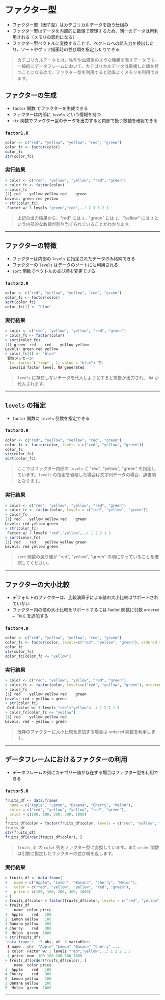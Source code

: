 # ファクター型

* ファクター型（因子型）はカテゴリカルデータを扱う仕組み
* ファクター型はデータを内部的に数値で管理するため、同一のデータは再利用される（メモリの節約になる）
* ファクター型ベクトルに変換することで、ベクトルへの誤入力を検出したり、ソートやグラフ描画時の並び順を指定したりできる

> カテゴリカルデータとは、性別や血液型のような種類を表すデータです。一般的にデータフレームにおいて、カテゴリカルデータは重複した値を持つことになるので、ファクター型を利用すると効率よくメモリを利用できます。

## ファクターの生成

* `factor` 関数 でファクターを生成できる
* ファクターは内部に `levels` という情報を持つ
* `str` 関数でファクター型のデータを出力すると内部で扱う数値を確認できる

### `factor1.R`

```r
color <- c("red", "yellow", "yellow", "red", "green")
color_fc <- factor(color)
color_fc
str(color_fc)
```

### 実行結果

```r
> color <- c("red", "yellow", "yellow", "red", "green")
> color_fc <- factor(color)
> color_fc
[1] red    yellow yellow red    green 
Levels: green red yellow
> str(color_fc)
 Factor w/ 3 levels "green","red",..: 2 3 3 2 1
```

> 上記の出力結果から、"red" には `2`、"green" には `1`、 "yellow" には `3` という内部的な数値が割り当てられていることがわかります。

---

## ファクターの特徴

* ファクターは内部の `levels` に指定されたデータのみ格納できる
* ファクターの `levels` はデータのソートにも利用される
* `sort` 関数でベクトルの並び順を変更できる

### `factor2.R`

```r
color <- c("red", "yellow", "yellow", "red", "green")
color_fc <- factor(color)
sort(color_fc)
color_fc[1] <- "blue"
```

### 実行結果

```r
> color <- c("red", "yellow", "yellow", "red", "green")
> color_fc <- factor(color)
> sort(color_fc)
[1] green  red    red    yellow yellow
Levels: green red yellow
> color_fc[1] <- "blue"
 警告メッセージ: 
 `[<-.factor`(`*tmp*`, 1, value = "blue") で: 
  invalid factor level, NA generated
```

> `levels` に存在しないデータを代入しようとすると警告が出力され、 `NA` が代入されます。


---

## `levels` の指定

* `factor` 関数に `levels` 引数を指定できる

### `factor3.R`

```r
color <- c("red", "yellow", "yellow", "red", "green")
color_fc <- factor(color, levels = c("red", "yellow", "green"))
color_fc
str(color_fc)
sort(color_fc)
```

> ここではファクター内部の `levels` に "red", "yellow", "green" を指定しています。`levels` の指定を省略した場合は文字列データの場合、辞書順となります。

### 実行結果

``` r
> color <- c("red", "yellow", "yellow", "red", "green")
> color_fc <- factor(color, levels = c("red", "yellow", "green"))
> color_fc
[1] red    yellow yellow red    green 
Levels: red yellow green
> str(color_fc)
 Factor w/ 3 levels "red","yellow",..: 1 2 2 1 3
> sort(color_fc)
[1] red    red    yellow yellow green 
Levels: red yellow green
```

> `sort` 関数の戻り値が "red", "yellow", "green" の順になっていることを確認してください。

---

## ファクターの大小比較

* デフォルトのファクターは、比較演算子による値の大小比較はサポートされていない
* ファクター内の値の大小比較をサポートするには factor 関数に引数 `ordered = TRUE` を追加する

### `factor4.R`

```r
color <- c("red", "yellow", "yellow", "red", "green")
color_fc <- factor(color, levels=c("red", "yellow", "green"), ordered = T)
color_fc
str(color_fc)
color_fc[color_fc <= "yellow"]
```

### 実行結果

``` r
> color <- c("red", "yellow", "yellow", "red", "green")
> color_fc <- factor(color, levels=c("red", "yellow", "green"), ordered = T)
> color_fc
[1] red    yellow yellow red    green 
Levels: red < yellow < green
> str(color_fc)
 Ord.factor w/ 3 levels "red"<"yellow"<..: 1 2 2 1 3
> color_fc[color_fc <= "yellow"]
[1] red    yellow yellow red   
Levels: red < yellow < green
```

> 既存のファクターに大小比較を追加する場合は `ordered` 関数を利用します。

---

## データフレームにおけるファクターの利用

* データフレームの列にカテゴリー値が存在する場合はファクター型を利用できる

### `factor5.R`

```r
fruits_df <- data.frame(
  name = c("Apple", "Lemon", "Banana", "Cherry", "Melon"),
  color = c("red", "yellow", "yellow", "red", "green"),
  price = c(100, 100, 200, 300, 1000)
)
fruits_df$color = factor(fruits_df$color, levels = c("red", "yellow", "green"))
fruits_df
str(fruits_df)
fruits_df[order(fruits_df$color), ]
```

> `fruits_df` の `color` 列をファクター型に変換しています。また `order` 関数は引数に指定したファクターの並び順を返します。

### 実行結果

```r
> fruits_df <- data.frame(
+   name = c("Apple", "Lemon", "Banana", "Cherry", "Melon"),
+   color = c("red", "yellow", "yellow", "red", "green"),
+   price = c(100, 100, 200, 300, 1000)
+ )
> fruits_df$color = factor(fruits_df$color, levels = c("red", "yellow", "green"))
> fruits_df
    name  color price
1  Apple    red   100
2  Lemon yellow   100
3 Banana yellow   200
4 Cherry    red   300
5  Melon  green  1000
> str(fruits_df)
'data.frame':	5 obs. of  3 variables:
 $ name : chr  "Apple" "Lemon" "Banana" "Cherry" ...
 $ color: Factor w/ 3 levels "red","yellow",..: 1 2 2 1 3
 $ price: num  100 100 200 300 1000
> fruits_df[order(fruits_df$color), ]
    name  color price
1  Apple    red   100
4 Cherry    red   300
2  Lemon yellow   100
3 Banana yellow   200
5  Melon  green  1000
```

---

